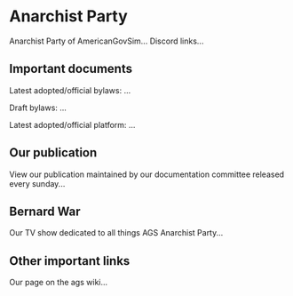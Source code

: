 # Anarchist Party

Anarchist Party of AmericanGovSim... Discord links...

## Important documents

Latest adopted/official bylaws: ...

Draft bylaws: ...

Latest adopted/official platform: ...

## Our publication

View our publication maintained by our documentation committee released every sunday...

## Bernard War

Our TV show dedicated to all things AGS Anarchist Party...

## Other important links

Our page on the ags wiki...
